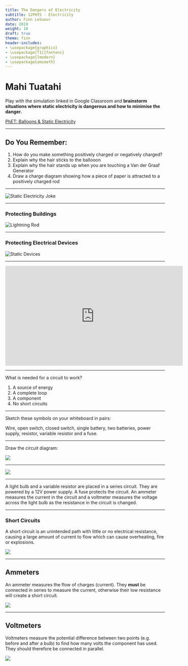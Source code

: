 ```yaml
---
title: The Dangers of Electricity
subtitle: 12PHYS - Electricity
author: Finn LeSueur
date: 2019
weight: 10
draft: true
theme: finn
header-includes:
- \usepackage{graphicx}
- \usepackage[T1]{fontenc}
- \usepackage{lmodern}
- \usepackage{amsmath}
---
```


# Mahi Tuatahi

Play with the simulation linked in Google Classroom and __brainstorm situations where static electricity is dangerous and how to minimise the danger.__

[PhET: Balloons & Static Electricity](https://phet.colorado.edu/en/simulation/balloons-and-static-electricity)

---

## Do You Remember:

1. How do you make something positively charged or negatively charged?
2. Explain why the hair sticks to the ballooon
3. Explain why the hair stands up when you are touching a Van der Graaf Generator
4. Draw a charge diagram showing how a piece of paper is attracted to a positively charged rod

---

![Static Electricity Joke](../assets/6-static-shock.png)

---

### Protecting Buildings

![Lightning Rod](../assets/6-lightning-rod.jpg)

---

### Protecting Electrical Devices

![Static Devices](../assets/6-static-devices.jpg)

---

<iframe width="560" height="315" src="https://www.youtube.com/embed/ve6XGKZxYxA" frameborder="0" allow="accelerometer; autoplay; encrypted-media; gyroscope; picture-in-picture" allowfullscreen></iframe>

---

What is needed for a circuit to work?

1. A source of energy
2. A complete loop
3. A component
4. No short circuits

---

Sketch these symbols on your whiteboard in pairs:

Wire, open switch, closed switch, single battery, two batteries, power supply, resistor, variable resistor and a fuse.

---

Draw the circuit diagram:

![](../assets/6-draw-the-circuit.png)

---

![](../assets/6-draw-the-circuit-2.png)

---

A light bulb and a variable resistor are placed in a series circuit. They are powered by a 12V power supply. A fuse protects the circuit. An ammeter measures the current in the circuit and a voltmeter measures the voltage across the light bulb as the resistance in the circuit is changed.

---

### Short Circuits

A short circuit is an unintended path with little or no electrical resistance, causing a large amount of current to flow which can cause overheating, fire or explosions.

![](../assets/6-short-circuit.jpeg)

---

## Ammeters

An ammeter measures the flow of charges (current). They __must__ be connected in series to measure the current, otherwise their low resistance will create a short circuit.

![](../assets/6-connect-ammeter.jpeg)

---

## Voltmeters

Voltmeters measure the potential difference between two points (e.g. before and after a bulb) to find how many volts the component has used. They should therefore be connected in parallel.

![](../assets/6-connect-voltmeter.jpeg)

